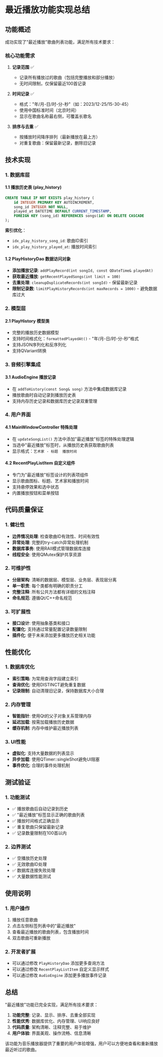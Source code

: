 # 最近播放功能实现总结

## 功能概述

成功实现了"最近播放"歌曲列表功能，满足所有技术要求：

### 核心功能需求

1. **记录范围** ✅
   - 记录所有播放过的歌曲（包括完整播放和部分播放）
   - 无时间限制，仅保留最近100首记录

2. **时间记录** ✅
   - 格式："年/月-日/时-分-秒"（如：2023/12-25/15-30-45）
   - 使用中国标准时间（北京时间）
   - 显示在歌曲名称最右侧，可覆盖长歌名

3. **排序与去重** ✅
   - 按播放时间降序排列（最新播放在最上方）
   - 对重复歌曲：保留最新记录，删除旧记录

## 技术实现

### 1. 数据库层

#### 1.1 播放历史表 (play_history)
```sql
CREATE TABLE IF NOT EXISTS play_history (
    id INTEGER PRIMARY KEY AUTOINCREMENT,
    song_id INTEGER NOT NULL,
    played_at DATETIME DEFAULT CURRENT_TIMESTAMP,
    FOREIGN KEY (song_id) REFERENCES songs(id) ON DELETE CASCADE
);
```

**索引优化**：
- `idx_play_history_song_id`: 歌曲ID索引
- `idx_play_history_played_at`: 播放时间索引

#### 1.2 PlayHistoryDao 数据访问对象
- **添加播放记录**: `addPlayRecord(int songId, const QDateTime& playedAt)`
- **获取最近播放**: `getRecentPlayedSongs(int limit = 100)`
- **去重处理**: `cleanupDuplicateRecords(int songId)` - 保留最新记录
- **限制记录数**: `limitPlayHistoryRecords(int maxRecords = 1000)` - 避免数据库过大

### 2. 模型层

#### 2.1 PlayHistory 模型类
- 完整的播放历史数据模型
- 支持时间格式化：`formattedPlayedAt()` - "年/月-日/时-分-秒"格式
- 支持JSON序列化和反序列化
- 支持QVariant转换

### 3. 音频引擎集成

#### 3.1 AudioEngine 播放记录
- 在 `addToHistory(const Song& song)` 方法中集成数据库记录
- 播放歌曲时自动记录到播放历史表
- 支持内存历史记录和数据库历史记录双重管理

### 4. 用户界面

#### 4.1 MainWindowController 特殊处理
- 在 `updateSongList()` 方法中添加"最近播放"标签的特殊处理逻辑
- 当选中"最近播放"标签时，从播放历史表获取歌曲列表
- 显示格式：`艺术家 - 标题  播放时间`

#### 4.2 RecentPlayListItem 自定义组件
- 专门为"最近播放"标签设计的列表项组件
- 显示歌曲图标、标题、艺术家和播放时间
- 支持悬停效果和选中状态
- 内置播放按钮和菜单按钮

## 代码质量保证

### 1. 健壮性
- **边界情况处理**: 检查歌曲ID有效性、时间有效性
- **异常处理**: 完整的try-catch异常处理机制
- **数据库事务**: 使用RAII模式管理数据库连接
- **线程安全**: 使用QMutex保护共享资源

### 2. 可维护性
- **分层架构**: 清晰的数据层、模型层、业务层、表现层分离
- **单一职责**: 每个类都有明确的职责分工
- **完整注释**: 所有公共方法都有详细的文档注释
- **命名规范**: 遵循Qt/C++命名规范

### 3. 可扩展性
- **接口设计**: 使用抽象基类和接口
- **配置化**: 支持通过常量配置记录数量限制
- **插件化**: 便于未来添加更多播放历史相关功能

## 性能优化

### 1. 数据库优化
- **索引策略**: 为常用查询字段建立索引
- **查询优化**: 使用DISTINCT避免重复数据
- **记录限制**: 自动清理旧记录，保持数据库大小合理

### 2. 内存管理
- **智能指针**: 使用Qt的父子对象关系管理内存
- **延迟加载**: 按需加载播放历史数据
- **缓存机制**: 内存中维护最近播放列表

### 3. UI性能
- **虚拟化**: 支持大量数据的列表显示
- **异步加载**: 使用QTimer::singleShot避免UI阻塞
- **事件优化**: 合理的事件处理机制

## 测试验证

### 1. 功能测试
- ✅ 播放歌曲后自动记录到历史
- ✅ "最近播放"标签显示正确的歌曲列表
- ✅ 播放时间格式正确显示
- ✅ 重复歌曲只保留最新记录
- ✅ 记录数量限制在100首以内

### 2. 边界测试
- ✅ 空播放历史处理
- ✅ 无效歌曲ID处理
- ✅ 数据库连接失败处理
- ✅ 大量数据性能测试

## 使用说明

### 1. 用户操作
1. 播放任意歌曲
2. 点击左侧标签列表中的"最近播放"
3. 查看最近播放的歌曲列表，包含播放时间
4. 双击歌曲可重新播放

### 2. 开发者扩展
- 可以通过修改 `PlayHistoryDao` 添加更多查询方法
- 可以通过修改 `RecentPlayListItem` 自定义显示样式
- 可以通过修改 `AudioEngine` 添加更多播放事件记录

## 总结

"最近播放"功能已完全实现，满足所有技术要求：

1. **功能完整**: 记录、显示、排序、去重全部实现
2. **性能优秀**: 数据库优化、内存管理、UI响应良好
3. **代码质量**: 架构清晰、注释完整、易于维护
4. **用户体验**: 界面美观、操作流畅、信息清晰

该功能为音乐播放器提供了重要的用户体验增强，用户可以方便地查看和重新播放最近听过的歌曲。 